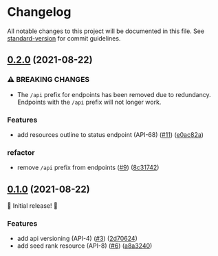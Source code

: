 # Changelog

All notable changes to this project will be documented in this file. See [standard-version](https://github.com/conventional-changelog/standard-version) for commit guidelines.

## [0.2.0](https://github.com/DefrostedTuna/viiidb-api/compare/0.1.0...0.2.0) (2021-08-22)


### ⚠ BREAKING CHANGES

* The `/api` prefix for endpoints has been removed due to redundancy. Endpoints with the `/api` prefix will not longer work.

### Features

* add resources outline to status endpoint (API-68) ([#11](https://github.com/DefrostedTuna/viiidb-api/issues/11)) ([e0ac82a](https://github.com/DefrostedTuna/viiidb-api/commit/e0ac82a7a31501984f5157fa70a0b3a2c599d339))


### refactor

* remove `/api` prefix from endpoints ([#9](https://github.com/DefrostedTuna/viiidb-api/issues/9)) ([8c31742](https://github.com/DefrostedTuna/viiidb-api/commit/8c31742892cca4d676f512f2b79686581eca1692))

## [0.1.0](https://github.com/DefrostedTuna/viiidb-api/tree/0.1.0) (2021-08-22)

:tada: Initial release! :tada:

### Features

* add api versioning (API-4) ([#3](https://github.com/DefrostedTuna/viiidb-api/issues/3)) ([2d70624](https://github.com/DefrostedTuna/viiidb-api/commit/2d70624b19dfece679e993f0b581181d3f8fca07))
* add seed rank resource (API-8) ([#6](https://github.com/DefrostedTuna/viiidb-api/issues/6)) ([a8a3240](https://github.com/DefrostedTuna/viiidb-api/commit/a8a3240923dfc0513b2251d718f9f73c96e88723))
